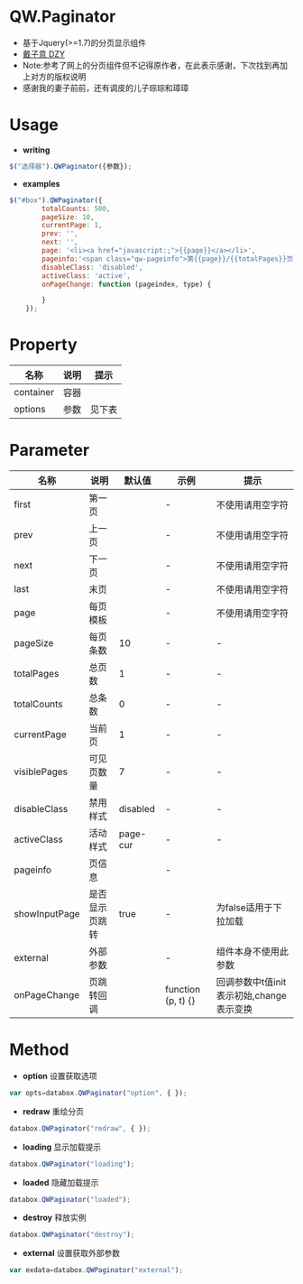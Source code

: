# QW.Paginator
* 基于Jquery(>=1.7)的分页显示组件
* [戴子意 DZY](http://www.daiziyi.com/)
* Note:参考了网上的分页组件但不记得原作者，在此表示感谢，下次找到再加上对方的版权说明
* 感谢我的妻子前前，还有调皮的儿子琮琮和璋璋

# Usage
* **writing**
```javascript
$("选择器").QWPaginator({参数});
```
* **examples**
```javascript
$("#box").QWPaginator({
        totalCounts: 500,
        pageSize: 10,
        currentPage: 1,
        prev: '',
        next: '',
        page: '<li><a href="javascript:;">{{page}}</a></li>',
		pageinfo:'<span class="qw-pageinfo">第{{page}}/{{totalPages}}页 共{{totalCounts}}记录</span>',
        disableClass: 'disabled',
        activeClass: 'active',
        onPageChange: function (pageindex, type) {

        }
    });
```
	
# Property
| 名称 | 说明  | 提示 |
| ------------ | ------------ | ------------ |
| container| 容器 |  |
| options| 参数 | 见下表 |

# Parameter
| 名称 | 说明  | 默认值  | 示例  | 提示 |
| ------------ | ------------ | ------------ | ------------ | ------------ |
| first| 第一页 |  | - | 不使用请用空字符 |
| prev| 上一页 |  | - | 不使用请用空字符 |
| next| 下一页 |  | - | 不使用请用空字符 |
| last| 末页 |  | - | 不使用请用空字符 |
| page| 每页模板 |  | - | 不使用请用空字符 |
| pageSize| 每页条数 | 10 | - | - |
| totalPages| 总页数 | 1 | - | - |
| totalCounts| 总条数 | 0 | - | - |
| currentPage| 当前页 | 1 | - | - |
| visiblePages| 可见页数量 | 7 | - | - |
| disableClass| 禁用样式 | disabled | - | - |
| activeClass| 活动样式 | page-cur | - | - |
| pageinfo| 页信息 |  | - |  | 
| showInputPage| 是否显示页跳转 | true | - | 为false适用于下拉加载 |
| external| 外部参数 |  | - | 组件本身不使用此参数 |
| onPageChange| 页跳转回调 |  | function (p, t) {} | 回调参数中t值init表示初始,change表示变换 |

# Method
* **option**
设置获取选项
```javascript
var opts=databox.QWPaginator("option", { });
```
* **redraw**
重绘分页
```javascript
databox.QWPaginator("redraw", { });
```
* **loading**
显示加载提示
```javascript
databox.QWPaginator("loading");
```
* **loaded**
隐藏加载提示
```javascript
databox.QWPaginator("loaded");
```
* **destroy**
释放实例
```javascript
databox.QWPaginator("destroy");
```
* **external**
设置获取外部参数
```javascript
var exdata=databox.QWPaginator("external");
```
